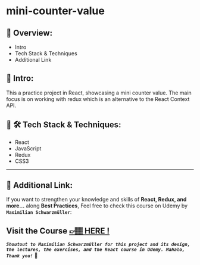 # mini-counter-value

## 📣 Overview:

- Intro
- Tech Stack & Techniques
- Additional Link

## 🔎 Intro:

This a practice project in React, showcasing a mini counter value. The main focus is on working with redux which is an alternative to the React Context API.

## 🧰 🛠️ Tech Stack & Techniques:

- React
- JavaScript
- Redux
- CSS3

---

## 🔗 Additional Link:

If you want to strengthen your knowledge and skills of **React, Redux, and more...** along **Best Practices**, Feel free to check this course on Udemy by **`Maximilian Schwarzmüller`**:

## Visit the Course [&#128073;&#127997; **HERE !**](https://www.udemy.com/course/react-the-complete-guide-incl-redux/)

**_`Shoutout to Maximilian Schwarzmüller for this project and its design, the lectures, the exercises, and the React course in Udemy. Mahalo, Thank you!`_** 🌺
